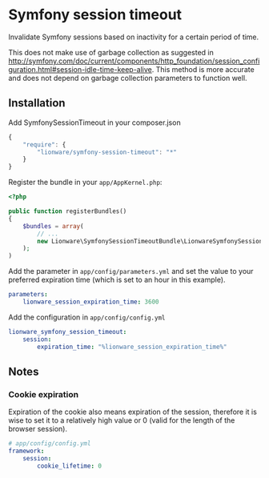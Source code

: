 # Symfony session timeout
Invalidate Symfony sessions based on inactivity for a certain period of time.

This does not make use of garbage collection as suggested in http://symfony.com/doc/current/components/http_foundation/session_configuration.html#session-idle-time-keep-alive.
This method is more accurate and does not depend on garbage collection parameters to function well.

## Installation

Add SymfonySessionTimeout in your composer.json

```js
{
    "require": {
        "lionware/symfony-session-timeout": "*"
    }
}
```

Register the bundle in your `app/AppKernel.php`:

```php
<?php

public function registerBundles()
{
    $bundles = array(
        // ...
        new Lionware\SymfonySessionTimeoutBundle\LionwareSymfonySessionTimeoutBundle()
    );
)
```

Add the parameter in `app/config/parameters.yml` and set the value to your preferred expiration time (which is set to an hour in this example).
```yml
parameters:
    lionware_session_expiration_time: 3600
```

Add the configuration in `app/config/config.yml`

```yml
lionware_symfony_session_timeout:
    session:
        expiration_time: "%lionware_session_expiration_time%"
```

## Notes
### Cookie expiration
Expiration of the cookie also means expiration of the session, therefore it is wise to set it to a relatively high value or 0 (valid for the length of the browser session).

```yml
# app/config/config.yml
framework:
    session:
        cookie_lifetime: 0
```
